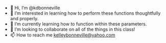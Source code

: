 - 👋 Hi, I’m @kdbonneville
- 👀 I’m interested in learning how to perform these functions thoughtfully and properly.
- 🌱 I’m currently learning how to function within these parameters.
- 💞️ I’m looking to collaborate on all of the things in this class!
- 📫 How to reach me kelleybonneville@yahoo.com

<!---
kdbonneville/kdbonneville is a ✨ special ✨ repository because its `README.md` (this file) appears on your GitHub profile.
You can click the Preview link to take a look at your changes.
--->
